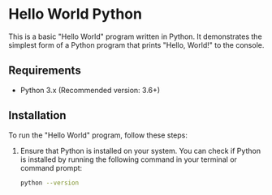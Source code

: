 # Hello World Python

This is a basic "Hello World" program written in Python. It demonstrates the simplest form of a Python program that prints "Hello, World!" to the console.

## Requirements

- Python 3.x (Recommended version: 3.6+)
  
## Installation

To run the "Hello World" program, follow these steps:

1. Ensure that Python is installed on your system. You can check if Python is installed by running the following command in your terminal or command prompt:

   ```bash
   python --version
